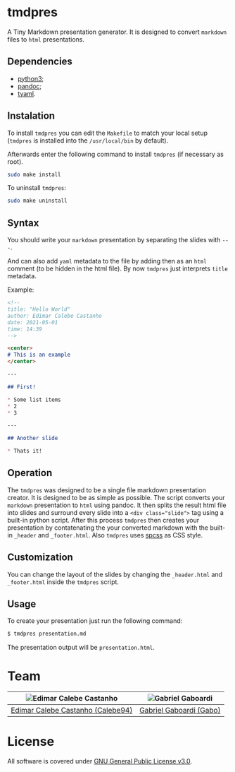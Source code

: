 # tmdpres

A Tiny Markdown presentation generator. It is designed to convert `markdown` files to `html` presentations.

## Dependencies

* [python3](https://www.python.org/downloads/);
* [pandoc](https://pandoc.org/);
* [tyaml](https://github.com/TinyToolSH/tyaml).

## Instalation

To install `tmdpres` you can edit the `Makefile` to match your local setup (`tmdpres` is installed into the `/usr/local/bin` by default).

Afterwards enter the following command to install `tmdpres` (if necessary as root).

```bash
sudo make install
```

To uninstall `tmdpres`:

```bash
sudo make uninstall
```

## Syntax

You should write your `markdown` presentation by separating the slides with `---`.

And can also add `yaml` metadata to the file by adding then as an `html` comment (to be hidden in the html file).
By now `tmdpres` just interprets  `title` metadata.

Example:

```markdown
<!--
title: "Hello World"
author: Edimar Calebe Castanho
date: 2021-05-01
time: 14:39
-->

<center>
# This is an example
</center>

---

## First!

* Some list items
* 2
* 3

---

## Another slide

* Thats it!
```

## Operation

The `tmdpres` was designed to be a single file markdown presentation creator. It is designed to be as simple as possible. 
The script converts your `markdown` presentation to `html` using pandoc.
It then splits the result html file into slides and surround every slide into a `<div class="slide">` tag using a built-in python script.
After this process `tmdpres` then creates your presentation by contatenating the your converted markdown with the built-in `_header` and `_footer.html`.
Also `tmdpres` uses [spcss](https://github.com/susam/spcss) as CSS style.

## Customization

You can change the layout of the slides by changing the `_header.html` and `_footer.html` inside the `tmdpres` script.

## Usage

To create your presentation just run the following command:

```bash
$ tmdpres presentation.md
```

The presentation output will be `presentation.html`.

# Team

| <img src="https://github.com/Calebe94.png?size=200" alt="Edimar Calebe Castanho"> | <img src="https://github.com/gbgabo.png?size=200" alt="Gabriel Gaboardi"> |
|:---------------------------------------------------------------------------------:|:-------------------------------------------------------------------------:|
| [Edimar Calebe Castanho (Calebe94)](https://github.com/Calebe94)                  | [Gabriel Gaboardi (Gabo)](https://github.com/gbgabo)                      |

# License

All software is covered under [GNU General Public License
v3.0](https://www.gnu.org/licenses/gpl-3.0.en.html).

